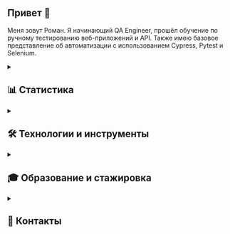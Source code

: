 ## Привет 👋
Меня зовут Роман. Я начинающий QA Engineer, прошёл обучение по ручному тестированию веб-приложений и API. 
Также имею базовое представление об автоматизации с использованием Cypress, Pytest и Selenium.

<details>
  <summary><h2>📊 Статистика</h2></summary>
  <img src="https://github-readme-stats.vercel.app/api/top-langs?username=rvt3st&show_icons=true&locale=en&layout=compact&theme=shadow_blue"/>
</details>

<details>
  <summary><h2>🛠️ Технологии и инструменты</h2></summary>
  <table>
		<tr>
			<td>Тестирование API и интеграций</td>
			<td>  <img src="https://user-images.githubusercontent.com/25181517/192107858-fe19f043-c502-4009-8c47-476fc89718ad.png" title="REST" alt="REST" width="40" height="40"/>&nbsp
  <img src="https://user-images.githubusercontent.com/25181517/192107860-9a9f0894-0e34-4ab3-964d-6297ee4c00e9.png" title="SOAP" alt="SOAP" width="40" height="40"/>&nbsp
  <img src="https://cdn.jsdelivr.net/gh/devicons/devicon@latest/icons/swagger/swagger-original.svg" title="Swagger" alt="Swagger" width="40" height="40"/>&nbsp
  <img src="https://cdn.jsdelivr.net/gh/devicons/devicon@latest/icons/postman/postman-original.svg" title="Postman" alt="Postman" width="40" height="40"/>&nbsp
  <img src="https://cdn.jsdelivr.net/gh/devicons/devicon@latest/icons/apachekafka/apachekafka-original.svg" title="Kafka" alt="Kafka" width="40" height="40"/>&nbsp
  <img src="https://cdn.jsdelivr.net/gh/devicons/devicon@latest/icons/docker/docker-original.svg" title="Docker" alt="Docker" width="40" height="40"/>&nbsp</td>
		</tr>
		<tr>
			<td>Тестирование Web и Мобильных приложений</td>
			<td>  <img src="https://user-images.githubusercontent.com/25181517/192107854-765620d7-f909-4953-a6da-36e1ef69eea6.png" title="HTTP" alt="HTTP" width="40" height="40"/>&nbsp
  <img src="https://cdn.jsdelivr.net/gh/devicons/devicon@latest/icons/html5/html5-original.svg" title="HTML" alt="HTML" width="40" height="40"/>&nbsp
  <img src="https://cdn.jsdelivr.net/gh/devicons/devicon@latest/icons/css3/css3-original.svg" title="CSS" alt="CSS" width="40" height="40"/>&nbsp
  <img src="https://cdn.jsdelivr.net/gh/devicons/devicon@latest/icons/figma/figma-original.svg" title="Figma" alt="Figma" width="40" height="40"/>&nbsp
  <img src="https://cdn.icon-icons.com/icons2/3053/PNG/512/charles_proxy_macos_bigsur_icon_190302.png" title="charles-proxy" alt="charles-proxy" width="40" height="40"/>&nbsp
  <img src="https://cdn.jsdelivr.net/gh/devicons/devicon@latest/icons/androidstudio/androidstudio-original.svg" title="Android Studio" alt="Android Studio" width="40" height="40"/>&nbsp
  <img src="https://cdn.jsdelivr.net/gh/devicons/devicon@latest/icons/firebase/firebase-original.svg" title="Firebase" alt="Firebase" width="40" height="40"/>&nbsp  </td>
		</tr>
		<tr>
			<td>Логи и мониторинги</td>
			<td>  <img src="https://cdn.jsdelivr.net/gh/devicons/devicon@latest/icons/kibana/kibana-original.svg" title="Kibana" alt="Kibana" width="40" height="40"/>&nbsp
  <img src="https://cdn.jsdelivr.net/gh/devicons/devicon@latest/icons/sentry/sentry-original.svg" title="Sentry" alt="Sentry" width="40" height="40"/>&nbsp
  <img src="https://cdn.jsdelivr.net/gh/devicons/devicon@latest/icons/grafana/grafana-original.svg" title="Grafana" alt="Grafana" width="40" height="40"/>&nbsp
  <img src="https://cdn.jsdelivr.net/gh/devicons/devicon@latest/icons/jaegertracing/jaegertracing-original.svg" title="Jaeger" alt="Jaeger" width="40" height="40"/>&nbsp
  <img src="https://cdn.jsdelivr.net/gh/devicons/devicon@latest/icons/bash/bash-original.svg" title="Bash" alt="Bash" width="40" height="40"/>&nbsp</td>
		</tr>
		<tr>
			<td>Тестовая документация</td>
			<td> 
    <img src="https://is1-ssl.mzstatic.com/image/thumb/Purple116/v4/4b/7d/d4/4b7dd461-16e6-e245-af56-512fc8aa21e5/AppIcon-0-0-1x_U007emarketing-0-7-0-85-220.png/460x0w.webp" title="Yandex Tracker" alt="Yandex Tracker" width="40" height="40"/>&nbsp
    <img src="https://docs.testit.software/images/testit_logo_icon_blue.png" title="Test It" alt="Test It" width="40" height="40"/>&nbsp</td>
		</tr>
		<tr>
			<td>Работа с базами данных</td>
			<td>  <img src="https://cdn.jsdelivr.net/gh/devicons/devicon@latest/icons/postgresql/postgresql-original.svg" title="PostgreSQL" alt="PostgreSQL" width="40" height="40"/>&nbsp
  <img src="https://cdn.jsdelivr.net/gh/devicons/devicon@latest/icons/mongodb/mongodb-original.svg" title="Mongo DB" alt="Mongo DB" width="40" height="40"/>&nbsp
  <img src="https://cdn.worldvectorlogo.com/logos/metabase.svg" title="Metabase" alt="Metabase" width="40" height="40"/>&nbsp
  <img src="https://cdn.jsdelivr.net/gh/devicons/devicon@latest/icons/dbeaver/dbeaver-original.svg" title="DBeaver" alt="DBeaver" width="40" height="40"/>&nbsp</td>
		</tr>
		<tr>
			<td>Автотесты</td>
			<td>  <img src="https://cdn.jsdelivr.net/gh/devicons/devicon@latest/icons/cypressio/cypressio-original.svg" title="Cypress" alt="Cypress" width="40" height="40"/>&nbsp
  <img src="https://cdn.jsdelivr.net/gh/devicons/devicon@latest/icons/selenium/selenium-original.svg" title="Selenium" alt="Selenium" width="40" height="40"/>&nbsp
  <img src="https://cdn.jsdelivr.net/gh/devicons/devicon@latest/icons/pytest/pytest-original.svg" title="pytest" alt="pytest" width="40" height="40"/>&nbsp
  <img src="https://cdn.jsdelivr.net/gh/devicons/devicon@latest/icons/vscode/vscode-original.svg" title="Visual Studio Code" alt="Visual Studio Code" width="40" height="40"/>&nbsp</td>
		</tr>
</table>
</details>

<details>
  <summary><h2>🎓 Образование и стажировка</h2></summary>
  <img src="https://github.com/rvt3st/rvt3st/blob/main/img/0b764ef2b9c.png?raw=true" title="Сертификат" alt="Сертификат" height="450"/>
  <img src="https://github.com/rvt3st/rvt3st/blob/main/img/roman-lima.png?raw=true" title="Сертификат" alt="Сертификат" height="450"/>
</details>

<details>
  <summary><h2>📧 Контакты</h2></summary>
  <a href="mailto:roman.valkov@mail.ru">
    <img src="https://img.shields.io/badge/Email-3b5998?style=for-the-badge&logo=maildotru&logoColor=yellow" alt="Email">
  </a>
  <a href="https://t.me/Roman_Valkov">
    <img src="https://img.shields.io/badge/Telegram-0088cc?style=for-the-badge&logo=telegram&logoColor=white" alt="Telegram">
  </a>
</details>


